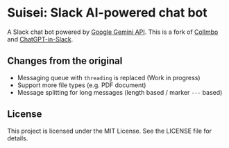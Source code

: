 # Suisei: Slack AI-powered chat bot

A Slack chat bot powered by [Google Gemini API](https://ai.google.dev/aistudio?hl=ja).
This is a fork of [Collmbo](https://github.com/iwamot/collmbo) and [ChatGPT-in-Slack](https://github.com/seratch/ChatGPT-in-Slack/).

## Changes from the original

- Messaging queue with `threading` is replaced (Work in progress)
- Support more file types (e.g. PDF document)
- Message splitting for long messages (length based / marker `---` based)

## License

This project is licensed under the MIT License. See the LICENSE file for details.

